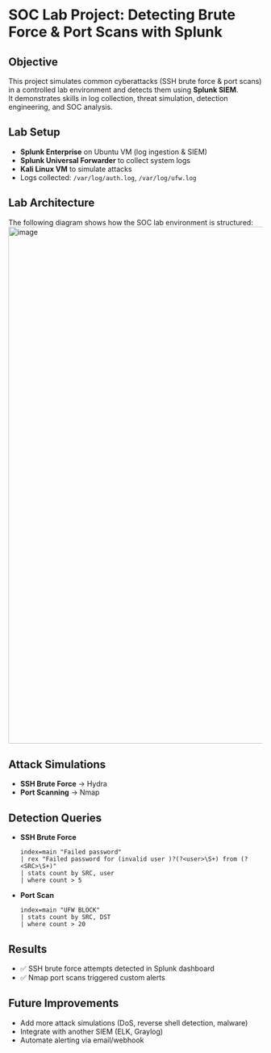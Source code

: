 # SOC Lab Project: Detecting Brute Force & Port Scans with Splunk

## Objective
This project simulates common cyberattacks (SSH brute force & port scans) in a controlled lab environment and detects them using **Splunk SIEM**.  
It demonstrates skills in log collection, threat simulation, detection engineering, and SOC analysis.

## Lab Setup
- **Splunk Enterprise** on Ubuntu VM (log ingestion & SIEM)
- **Splunk Universal Forwarder** to collect system logs
- **Kali Linux VM** to simulate attacks
- Logs collected: `/var/log/auth.log`, `/var/log/ufw.log`

## Lab Architecture
The following diagram shows how the SOC lab environment is structured:
<img width="1536" height="1024" alt="image" src="https://github.com/user-attachments/assets/6ac65b6b-23ce-4b24-a258-4174c49c12bf" />

## Attack Simulations
- **SSH Brute Force** → Hydra
- **Port Scanning** → Nmap

## Detection Queries
- **SSH Brute Force**
  ```spl
  index=main "Failed password"
  | rex "Failed password for (invalid user )?(?<user>\S+) from (?<SRC>\S+)"
  | stats count by SRC, user
  | where count > 5
  ```

- **Port Scan**
  ```spl
  index=main "UFW BLOCK"
  | stats count by SRC, DST
  | where count > 20
  ```
## Results
- ✅ SSH brute force attempts detected in Splunk dashboard
- ✅ Nmap port scans triggered custom alerts

## Future Improvements
- Add more attack simulations (DoS, reverse shell detection, malware)
- Integrate with another SIEM (ELK, Graylog)
- Automate alerting via email/webhook

